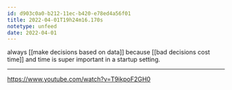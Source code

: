 ```yaml
---
id: d903c0a0-b212-11ec-b420-e78ed4a56f01
title: 2022-04-01T19h24m16.170s
notetype: unfeed
date: 2022-04-01
---
```

always [[make decisions based on data]] because [[bad decisions cost time]] and time is super important in a startup setting.

---

https://www.youtube.com/watch?v=T9ikpoF2GH0